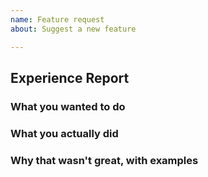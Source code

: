 ```yaml
---
name: Feature request
about: Suggest a new feature

---
```


<!--
Please search existing Feature request to avoid creating duplicates. It is recommended that you start a discussion first in https://discuss.dgraph.io before opening a feature request.

Thank you for being part of the Dgraph community, Cheers.
-->

## Experience Report

<!-- Feature requests are judged based on user experience and modeled on [Go Experience Reports](https://github.com/golang/go/wiki/ExperienceReports). These reports should focus on the problems: they should not focus on and need not propose solutions.
-->

### What you wanted to do

### What you actually did

### Why that wasn't great, with examples
